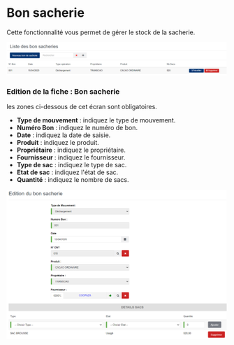 # Bon sacherie

Cette fonctionnalité vous permet de gérer le stock de la sacherie.

![](../../.gitbook/assets/listeBonSacherie.PNG)

### **Edition de la fiche : Bon sacherie**

les zones ci-dessous de cet écran sont obligatoires.

* **Type de mouvement** : indiquez le type de mouvement.
* **Numéro Bon** : indiquez le numéro de bon.
* **Date** : indiquez la date de saisie.
* **Produit** : indiquez le produit.
* **Propriétaire** : indiquez le propriétaire.
* **Fournisseur** : indiquez le fournisseur.
* **Type de sac** : indiquez le type de sac.
* **Etat de sac** : indiquez l'état de sac.
* **Quantité** : indiquez le nombre de sacs.

![](../../.gitbook/assets/editionBonSacherie.PNG)
